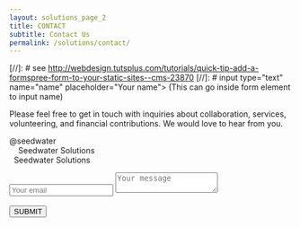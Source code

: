 ```yaml
---
layout: solutions_page_2
title: CONTACT
subtitle: Contact Us
permalink: /solutions/contact/
---
```



[//]: # see http://webdesign.tutsplus.com/tutorials/quick-tip-add-a-formspree-form-to-your-static-sites--cms-23870
[//]: # input type="text" name="name" placeholder="Your name"> (This can go inside form element to input name)

Please feel free to get in touch with inquiries about collaboration, services, volunteering, and financial contributions. We would love to hear from you.


<a href="http://twitter.com/seedwater" target="_blank"> <i class="fa fa-twitter fa-2x"></i></a> @seedwater  
<a href="http://facebook.com/seedwater" target="_blank"> <i class="fa fa-facebook fa-2x"></i></a>&nbsp;&nbsp;&nbsp; Seedwater Solutions  
<a href="http://linkedin.com/seedwater" target="_blank"> <i class="fa fa-linkedin fa-2x"></i></a> &nbsp; Seedwater Solutions  

<form id="contactform" method="POST" class="bootstrap-frm">
    <div class="form">
        <input type="email" name="_replyto" placeholder="Your email">
        <input type="hidden" name="_subject" value="Website contact" />
        <input type="hidden" name="_next" value="{{ site.baseurl }}/thank-you/" />
        <textarea name="message" placeholder="Your message"></textarea>
        <input type="text" name="_gotcha" style="display:none" />
    </div>
    <br>
    <button class="button contactbutton" style="vertical-align:middle" value="Submit"><span>SUBMIT </span></button>
</form>
<script>
    var contactform =  document.getElementById('contactform');
    contactform.setAttribute('action', '//formspree.io/' + 'toby.lunt' + '@' + 'gmail' + '.' + 'com');
</script>   

